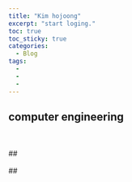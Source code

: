 ```yaml
---
title: "Kim hojoong"
excerpt: "start loging."
toc: true
toc_sticky: true
categories:
  - Blog
tags:
  - 
  - 
  - 
---
```

## computer engineering
<br>
<br>
## 
<br>
<br>
## 
<br>
<br>

